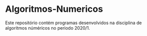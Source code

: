 # Algoritmos-Numericos

Este repositório contém programas desenvolvidos na disciplina de algoritmos núméricos no periodo 2020/1.
